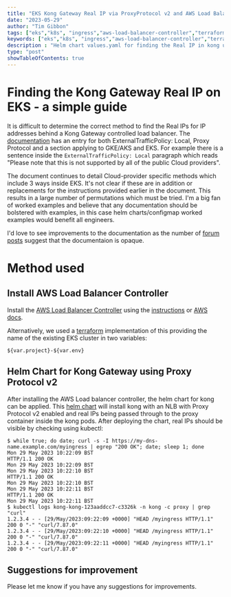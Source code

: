 ```yaml
---
title: "EKS Kong Gateway Real IP via ProxyProtocol v2 and AWS Load Balancer Controller "
date: "2023-05-29"
author: "Tim Gibbon"
tags: ["eks","k8s", "ingress","aws-load-balancer-controller","terraform","helm","values.yaml","kong","proxy","protocol","l4"]
keywords: ["eks","k8s", "ingress","aws-load-balancer-controller","terraform","helm","values.yaml","kong","proxy","protocol","l4"]
description : "Helm chart values.yaml for finding the Real IP in kong using ProxyProtocol with AWS Load Balancer Controller in L4"
type: "post"
showTableOfContents: true
---
```


# Finding the Kong Gateway Real IP on EKS - a simple guide

It is difficult to determine the correct method to find the Real IPs for IP addresses behind a Kong Gateway controlled load balancer. The [documentation](https://docs.konghq.com/kubernetes-ingress-controller/latest/guides/preserve-client-ip/) has an entry for both ExternalTrafficPolicy: Local, Proxy Protocol and a section applying to GKE/AKS and EKS. For example there is a sentence inside the ```ExternalTrafficPolicy: Local``` paragraph which reads "Please note that this is not supported by all of the public Cloud providers".

The document continues to detail Cloud-provider specific methods which include 3 ways inside EKS. It's not clear if these are in addition or replacements for the instructions provided earlier in the document. This results in a  large number of permutations which must be tried. I'm a big fan of worked examples and believe that any documentation should be bolstered with examples, in this case helm charts/configmap worked examples would benefit all engineers.

I'd love to see improvements to the documentation as the number of [forum posts](https://discuss.konghq.com/search?q=real%20ip) suggest that the documentaion is opaque.

# Method used

## Install AWS Load Balancer Controller

Install the [AWS Load Balancer Controller](https://kubernetes-sigs.github.io/aws-load-balancer-controller/v2.5/) using the [instructions](https://kubernetes-sigs.github.io/aws-load-balancer-controller/v2.5/deploy/installation/) or [AWS docs](https://docs.aws.amazon.com/eks/latest/userguide/aws-load-balancer-controller.html).

Alternatively, we used a [terraform](https://gist.github.com/tommybobbins/d77aa9b5246775415a1d3c82b29bf91f#file-aws_load_balancer_controller-tf) implementation of this providing the name of the existing EKS cluster in two variables:

    ${var.project}-${var.env}


## Helm Chart for Kong Gateway using Proxy Protocol v2

After installing the AWS Load balancer controller, the helm chart for kong can be applied. This [helm chart](https://gist.github.com/tommybobbins/d77aa9b5246775415a1d3c82b29bf91f#file-kong-real-ip-values-yaml) will install kong with an NLB with Proxy Protocol v2 enabled and real IPs being passed through to the proxy container inside the kong pods.  After deploying the chart, real IPs should be visible by checking using kubectl:

    $ while true; do date; curl -s -I https://my-dns-name.example.com/myingress | egrep "200 OK"; date; sleep 1; done
    Mon 29 May 2023 10:22:09 BST
    HTTP/1.1 200 OK
    Mon 29 May 2023 10:22:09 BST
    Mon 29 May 2023 10:22:10 BST
    HTTP/1.1 200 OK
    Mon 29 May 2023 10:22:10 BST
    Mon 29 May 2023 10:22:11 BST
    HTTP/1.1 200 OK
    Mon 29 May 2023 10:22:11 BST
    $ kubectl logs kong-kong-123aaddcc7-c3326k -n kong -c proxy | grep "curl" 
    1.2.3.4 - - [29/May/2023:09:22:09 +0000] "HEAD /myingress HTTP/1.1" 200 0 "-" "curl/7.87.0"
    1.2.3.4 - - [29/May/2023:09:22:10 +0000] "HEAD /myingress HTTP/1.1" 200 0 "-" "curl/7.87.0"
    1.2.3.4 - - [29/May/2023:09:22:11 +0000] "HEAD /myingress HTTP/1.1" 200 0 "-" "curl/7.87.0"

## Suggestions for improvement

Please let me know if you have any suggestions for improvements.
